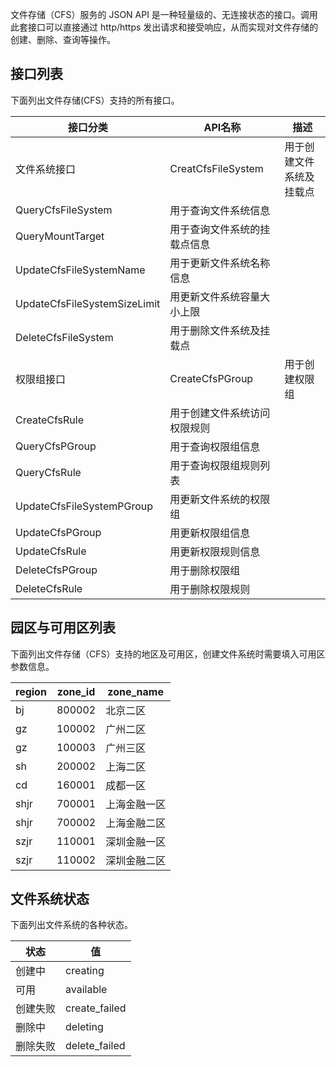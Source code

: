 
文件存储（CFS）服务的 JSON API 是一种轻量级的、无连接状态的接口。调用此套接口可以直接通过 http/https 发出请求和接受响应，从而实现对文件存储的创建、删除、查询等操作。

## 接口列表
下面列出文件存储(CFS）支持的所有接口。

接口分类 | API名称 | 描述 
 --------|--------|--------- 
 文件系统接口 | CreatCfsFileSystem  |  用于创建文件系统及挂载点 
 | QueryCfsFileSystem    |  用于查询文件系统信息 
 | QueryMountTarget    |  用于查询文件系统的挂载点信息 
 | UpdateCfsFileSystemName   |  用于更新文件系统名称信息 
 | UpdateCfsFileSystemSizeLimit    |  用更新文件系统容量大小上限 
 | DeleteCfsFileSystem    |  用于删除文件系统及挂载点 
 权限组接口 |CreateCfsPGroup  |  用于创建权限组 
 | CreateCfsRule    |  用于创建文件系统访问权限规则 
 | QueryCfsPGroup    |  用于查询权限组信息 
 | QueryCfsRule    |  用于查询权限组规则列表 
 | UpdateCfsFileSystemPGroup    |  用更新文件系统的权限组 
 | UpdateCfsPGroup    |  用更新权限组信息 
 | UpdateCfsRule   |  用更新权限规则信息 
 | DeleteCfsPGroup    |  用于删除权限组 
 | DeleteCfsRule   |  用于删除权限规则 


## 园区与可用区列表
下面列出文件存储（CFS）支持的地区及可用区，创建文件系统时需要填入可用区参数信息。

| region | zone_id |  zone_name |
|--------|---------|--------------|
| bj     |  800002 | 北京二区    |
| gz     |  100002 | 广州二区     |
| gz     |  100003 | 广州三区     |
| sh     |  200002 | 上海二区     |
| cd     |  160001 | 成都一区     |
| shjr   |  700001 | 上海金融一区 |
| shjr   |  700002 | 上海金融二区 |
| szjr   |  110001 | 深圳金融一区 |
| szjr   |  110002 | 深圳金融二区 |



## 文件系统状态
下面列出文件系统的各种状态。

|   状态   |      值       |
|----------|---------------|
| 创建中   | creating      |
| 可用     | available    |
| 创建失败 | create_failed |
| 删除中   | deleting      |
| 删除失败 | delete_failed |


